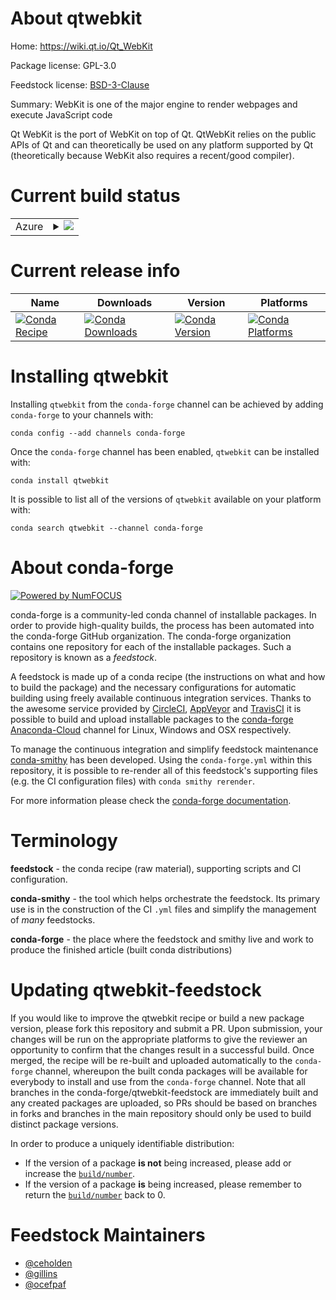 About qtwebkit
==============

Home: https://wiki.qt.io/Qt_WebKit

Package license: GPL-3.0

Feedstock license: [BSD-3-Clause](https://github.com/conda-forge/qtwebkit-feedstock/blob/master/LICENSE.txt)

Summary: WebKit is one of the major engine to render webpages and execute JavaScript code

Qt WebKit is the port of WebKit on top of Qt. QtWebKit relies on the public APIs of Qt
and can theoretically be used on any platform supported by Qt
(theoretically because WebKit also requires a recent/good compiler).


Current build status
====================


<table>
    
  <tr>
    <td>Azure</td>
    <td>
      <details>
        <summary>
          <a href="https://dev.azure.com/conda-forge/feedstock-builds/_build/latest?definitionId=6016&branchName=master">
            <img src="https://dev.azure.com/conda-forge/feedstock-builds/_apis/build/status/qtwebkit-feedstock?branchName=master">
          </a>
        </summary>
        <table>
          <thead><tr><th>Variant</th><th>Status</th></tr></thead>
          <tbody><tr>
              <td>linux_64_ruby2.5</td>
              <td>
                <a href="https://dev.azure.com/conda-forge/feedstock-builds/_build/latest?definitionId=6016&branchName=master">
                  <img src="https://dev.azure.com/conda-forge/feedstock-builds/_apis/build/status/qtwebkit-feedstock?branchName=master&jobName=linux&configuration=linux_64_ruby2.5" alt="variant">
                </a>
              </td>
            </tr><tr>
              <td>linux_64_ruby2.6</td>
              <td>
                <a href="https://dev.azure.com/conda-forge/feedstock-builds/_build/latest?definitionId=6016&branchName=master">
                  <img src="https://dev.azure.com/conda-forge/feedstock-builds/_apis/build/status/qtwebkit-feedstock?branchName=master&jobName=linux&configuration=linux_64_ruby2.6" alt="variant">
                </a>
              </td>
            </tr><tr>
              <td>osx_64_ruby2.5</td>
              <td>
                <a href="https://dev.azure.com/conda-forge/feedstock-builds/_build/latest?definitionId=6016&branchName=master">
                  <img src="https://dev.azure.com/conda-forge/feedstock-builds/_apis/build/status/qtwebkit-feedstock?branchName=master&jobName=osx&configuration=osx_64_ruby2.5" alt="variant">
                </a>
              </td>
            </tr><tr>
              <td>osx_64_ruby2.6</td>
              <td>
                <a href="https://dev.azure.com/conda-forge/feedstock-builds/_build/latest?definitionId=6016&branchName=master">
                  <img src="https://dev.azure.com/conda-forge/feedstock-builds/_apis/build/status/qtwebkit-feedstock?branchName=master&jobName=osx&configuration=osx_64_ruby2.6" alt="variant">
                </a>
              </td>
            </tr><tr>
              <td>win_64_ruby2.5</td>
              <td>
                <a href="https://dev.azure.com/conda-forge/feedstock-builds/_build/latest?definitionId=6016&branchName=master">
                  <img src="https://dev.azure.com/conda-forge/feedstock-builds/_apis/build/status/qtwebkit-feedstock?branchName=master&jobName=win&configuration=win_64_ruby2.5" alt="variant">
                </a>
              </td>
            </tr><tr>
              <td>win_64_ruby2.6</td>
              <td>
                <a href="https://dev.azure.com/conda-forge/feedstock-builds/_build/latest?definitionId=6016&branchName=master">
                  <img src="https://dev.azure.com/conda-forge/feedstock-builds/_apis/build/status/qtwebkit-feedstock?branchName=master&jobName=win&configuration=win_64_ruby2.6" alt="variant">
                </a>
              </td>
            </tr>
          </tbody>
        </table>
      </details>
    </td>
  </tr>
</table>

Current release info
====================

| Name | Downloads | Version | Platforms |
| --- | --- | --- | --- |
| [![Conda Recipe](https://img.shields.io/badge/recipe-qtwebkit-green.svg)](https://anaconda.org/conda-forge/qtwebkit) | [![Conda Downloads](https://img.shields.io/conda/dn/conda-forge/qtwebkit.svg)](https://anaconda.org/conda-forge/qtwebkit) | [![Conda Version](https://img.shields.io/conda/vn/conda-forge/qtwebkit.svg)](https://anaconda.org/conda-forge/qtwebkit) | [![Conda Platforms](https://img.shields.io/conda/pn/conda-forge/qtwebkit.svg)](https://anaconda.org/conda-forge/qtwebkit) |

Installing qtwebkit
===================

Installing `qtwebkit` from the `conda-forge` channel can be achieved by adding `conda-forge` to your channels with:

```
conda config --add channels conda-forge
```

Once the `conda-forge` channel has been enabled, `qtwebkit` can be installed with:

```
conda install qtwebkit
```

It is possible to list all of the versions of `qtwebkit` available on your platform with:

```
conda search qtwebkit --channel conda-forge
```


About conda-forge
=================

[![Powered by NumFOCUS](https://img.shields.io/badge/powered%20by-NumFOCUS-orange.svg?style=flat&colorA=E1523D&colorB=007D8A)](http://numfocus.org)

conda-forge is a community-led conda channel of installable packages.
In order to provide high-quality builds, the process has been automated into the
conda-forge GitHub organization. The conda-forge organization contains one repository
for each of the installable packages. Such a repository is known as a *feedstock*.

A feedstock is made up of a conda recipe (the instructions on what and how to build
the package) and the necessary configurations for automatic building using freely
available continuous integration services. Thanks to the awesome service provided by
[CircleCI](https://circleci.com/), [AppVeyor](https://www.appveyor.com/)
and [TravisCI](https://travis-ci.com/) it is possible to build and upload installable
packages to the [conda-forge](https://anaconda.org/conda-forge)
[Anaconda-Cloud](https://anaconda.org/) channel for Linux, Windows and OSX respectively.

To manage the continuous integration and simplify feedstock maintenance
[conda-smithy](https://github.com/conda-forge/conda-smithy) has been developed.
Using the ``conda-forge.yml`` within this repository, it is possible to re-render all of
this feedstock's supporting files (e.g. the CI configuration files) with ``conda smithy rerender``.

For more information please check the [conda-forge documentation](https://conda-forge.org/docs/).

Terminology
===========

**feedstock** - the conda recipe (raw material), supporting scripts and CI configuration.

**conda-smithy** - the tool which helps orchestrate the feedstock.
                   Its primary use is in the construction of the CI ``.yml`` files
                   and simplify the management of *many* feedstocks.

**conda-forge** - the place where the feedstock and smithy live and work to
                  produce the finished article (built conda distributions)


Updating qtwebkit-feedstock
===========================

If you would like to improve the qtwebkit recipe or build a new
package version, please fork this repository and submit a PR. Upon submission,
your changes will be run on the appropriate platforms to give the reviewer an
opportunity to confirm that the changes result in a successful build. Once
merged, the recipe will be re-built and uploaded automatically to the
`conda-forge` channel, whereupon the built conda packages will be available for
everybody to install and use from the `conda-forge` channel.
Note that all branches in the conda-forge/qtwebkit-feedstock are
immediately built and any created packages are uploaded, so PRs should be based
on branches in forks and branches in the main repository should only be used to
build distinct package versions.

In order to produce a uniquely identifiable distribution:
 * If the version of a package **is not** being increased, please add or increase
   the [``build/number``](https://conda.io/docs/user-guide/tasks/build-packages/define-metadata.html#build-number-and-string).
 * If the version of a package **is** being increased, please remember to return
   the [``build/number``](https://conda.io/docs/user-guide/tasks/build-packages/define-metadata.html#build-number-and-string)
   back to 0.

Feedstock Maintainers
=====================

* [@ceholden](https://github.com/ceholden/)
* [@gillins](https://github.com/gillins/)
* [@ocefpaf](https://github.com/ocefpaf/)

